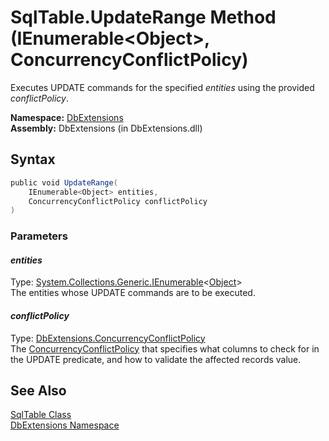 SqlTable.UpdateRange Method (IEnumerable&lt;Object>, ConcurrencyConflictPolicy)
===============================================================================
Executes UPDATE commands for the specified *entities* using the provided *conflictPolicy*.

**Namespace:** [DbExtensions][1]  
**Assembly:** DbExtensions (in DbExtensions.dll)

Syntax
------

```csharp
public void UpdateRange(
	IEnumerable<Object> entities,
	ConcurrencyConflictPolicy conflictPolicy
)
```

### Parameters

#### *entities*
Type: [System.Collections.Generic.IEnumerable][2]&lt;[Object][3]>  
The entities whose UPDATE commands are to be executed.

#### *conflictPolicy*
Type: [DbExtensions.ConcurrencyConflictPolicy][4]  
The [ConcurrencyConflictPolicy][4] that specifies what columns to check for in the UPDATE predicate, and how to validate the affected records value.


See Also
--------
[SqlTable Class][5]  
[DbExtensions Namespace][1]  

[1]: ../README.md
[2]: http://msdn.microsoft.com/en-us/library/9eekhta0
[3]: http://msdn.microsoft.com/en-us/library/e5kfa45b
[4]: ../ConcurrencyConflictPolicy/README.md
[5]: README.md